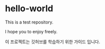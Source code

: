 # hello-world

This is a test repository.

I hope you to enjoy freely.

이 프로젝트는 깃허브를 학습하기 위한 가이드 입니다.
